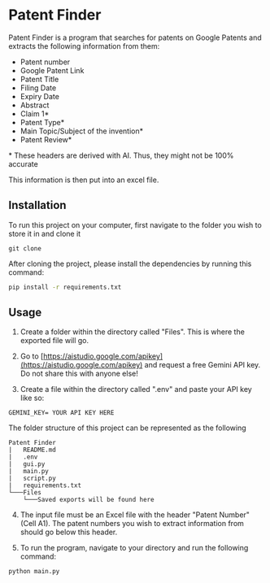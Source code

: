 # Patent Finder

Patent Finder is a program that searches for patents on Google Patents and extracts the following information from them:
- Patent number
- Google Patent Link
- Patent Title
- Filing Date
- Expiry Date
- Abstract
- Claim 1*
- Patent Type*
- Main Topic/Subject of the invention*
- Patent Review*

\* These headers are derived with AI. Thus, they might not be 100% accurate

This information is then put into an excel file.

## Installation
To run this project on your computer, first navigate to the folder you wish to store it in and clone it
```
git clone 
```

After cloning the project, please install the dependencies by running this command:
```bash
pip install -r requirements.txt
```

## Usage

1. Create a folder within the directory called "Files". This is where the exported file will go.

2. Go to [https://aistudio.google.com/apikey](https://aistudio.google.com/apikey) and request a free Gemini API key. Do not share this with anyone else!

3. Create a file within the directory called ".env" and paste your API key like so:
```
GEMINI_KEY= YOUR API KEY HERE
```

The folder structure of this project can be represented as the following
```
Patent Finder
|   README.md
|   .env
|   gui.py
|   main.py
|   script.py
|   requirements.txt
└───Files
    └───Saved exports will be found here
```

4. The input file must be an Excel file with the header "Patent Number" (Cell A1). The patent numbers you wish to extract information from should go below this header. 

5. To run the program, navigate to your directory and run the following command:
```bash
python main.py
```
